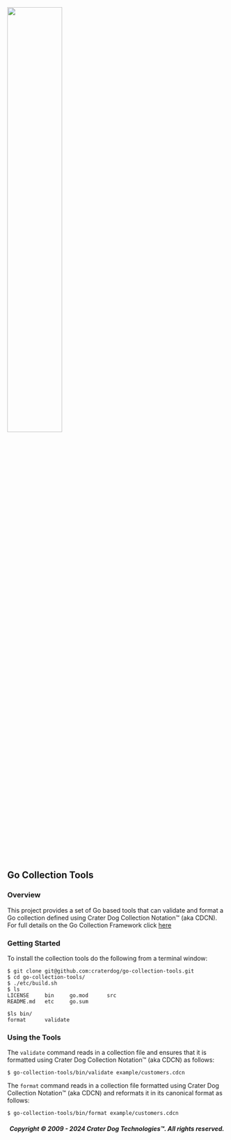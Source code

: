 <img src="https://craterdog.com/images/CraterDog.png" width="50%">

## Go Collection Tools

### Overview
This project provides a set of Go based tools that can validate and format a
Go collection defined using Crater Dog Collection Notation™ (aka CDCN).  For
full details on the Go Collection Framework click
[here](https://github.com/craterdog/go-collection-framework/wiki)

### Getting Started
To install the collection tools do the following from a terminal window:
```
$ git clone git@github.com:craterdog/go-collection-tools.git
$ cd go-collection-tools/
$ ./etc/build.sh
$ ls
LICENSE		bin		go.mod		src
README.md	etc		go.sum

$ls bin/
format		validate
```

### Using the Tools
The `validate` command reads in a collection file and ensures that it is
formatted using Crater Dog Collection Notation™ (aka CDCN) as follows:
```
$ go-collection-tools/bin/validate example/customers.cdcn
```

The `format` command reads in a collection file formatted using Crater Dog
Collection Notation™ (aka CDCN) and reformats it in its canonical format as
follows:
```
$ go-collection-tools/bin/format example/customers.cdcn
```

<H5 align="center"> Copyright © 2009 - 2024  Crater Dog Technologies™. All rights reserved. </H5>
